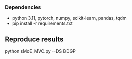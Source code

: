### Dependencies
- python 3.11, pytorch, numpy, scikit-learn, pandas, tqdm
- pip install -r requirements.txt

## Reproduce results
python sMoE_MVC.py --DS BDGP
